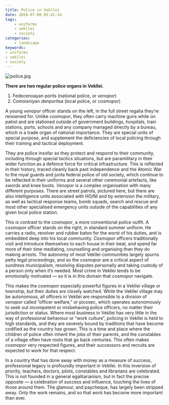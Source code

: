 ```yaml
---
title: Police in Vekllei
date: 2020-07-08 03:41:14
tags:
    - uniforms
    - vekllei
    - society
categories:
    - landscape
keywords:
- uniforms
- vekllei
- society
---
```


![police.jpg](/images/police.jpg)

**There are two regular police organs in Vekllei.**

1. Fedecenoayan porits (national police, or *venopor*)
2. Comoisniyan denporitsa (local police, or *cosmopor*)

A young *venopor* officer stands on the left, in the full street regalia they’re renowned for. Unlike *cosmopor*, they often carry machine guns while on patrol and are stationed outside of government buildings, hospitals, train stations, ports, schools and any company managed directly by a bureau, which is a trade organ of national importance. They are special units of special purpose, and supplement the deficiencies of local policing through their training and tactical deployment.

They are police insofar as they protect and respond to their community, including through special tactics situations, but are paramilitary in their wider function as a defence force for critical infrastructure. This is reflected in their history, traced cleanly back past independence and the Atomic War to the royal guards and junta federal police of old society, which continue to be reflected in their uniforms and several other ceremonial artefacts, like swords and knee boots. *Venopor* is a complex organisation with many different purposes. There are street patrols, pictured here, but there are also intelligence units associated with HO/NI and by extension the military, as well as tactical response teams, bomb squads, search and rescue and most other specialised emergency units outside of the capabilities of any given local police station.

This is contrast to the *cosmopor*, a more conventional police outfit. A *cosmopor* officer stands on the right, in standard summer uniform. He carries a radio, revolver and rubber baton for the worst of his duties, and is embedded deep into his local community. *Cosmopor* officers traditionally visit and introduce themselves to each house in their beat, and spend far more of their time mediating, counselling and organising than they do making arrests. The autonomy of most Vekllei communities largely spurns petty legal proceedings, and so the *cosmopor* are a critical aspect of sundress municipalism, resolving disputes personally and taking custody of a person only when it’s needed. Most crime in Vekllei tends to be emotionally motivated — so it is in this domain that *cosmopor* navigate.

This makes the *cosmopor* especially powerful figures in a Vekllei village or township, but their duties are closely watched. While the Vekllei village may be autonomous, all officers in Vekllei are responsible to a division of *venopor* called “officer welfare,” or picosec, which operates autonomously to seek out incompetent or misbehaving police officers, no matter their jurisdiction or status. Where most business in Vekllei has very little in the way of professional behaviour or “work culture”, policing in Vekllei is held to high standards, and they are severely bound by traditions that have become codified as the country has grown. This is a time and place where the children of police often inherit the jobs of their parents, and the constables of a village often have roots that go back centuries. This often makes *cosmopor* very respected figures, and their successors and recruits are expected to work for that respect.

In a country that has done away with money as a measure of success, professional legacy is profoundly important in Vekllei. In this inversion of priority, teachers, doctors, pilots, constables and librarians are celebrated. This is not founded in a general egalitarianism, but in fact the precise opposite — a celebration of success and influence, touching the lives of those around them. The glamour, and paycheque, has largely been stripped away. Only the work remains, and so that work has become more important than ever.
